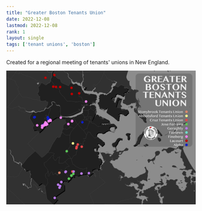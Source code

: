```yaml
---
title: "Greater Boston Tenants Union" 
date: 2022-12-08
lastmod: 2022-12-08
rank: 1
layout: single
tags: ['tenant unions', 'boston']
---
```


Created for a regional meeting of tenants' unions in New England.

![twoways](gbtu-map.png)